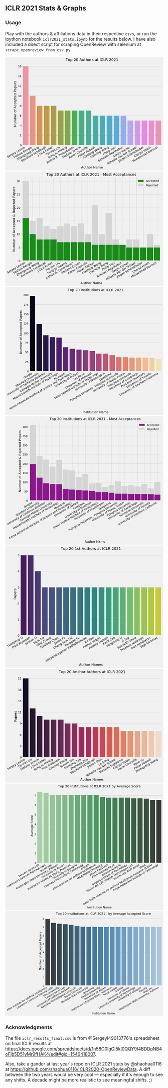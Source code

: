 ## ICLR 2021 Stats & Graphs
### Usage
Play with the authors & affiliations data in their respective `csv`s, or run the ipython notebook `iclr2021_stats.ipynb` for the results below. I have also included a direct script for scraping OpenReview with selenium at `scrape_openreview_from_csv.py`.

![Top Authors](/images/topauthors.png "Top Authors")
![Top Authors](/images/topauthors-inclrejects.png "Top Authors")
![Top Institutions](/images/topinstitutions.png "Top Institutions")
![Top Institutions](/images/topinstitutionns-inclrejects.png "Top Institutions")
![Top First Authors](/images/firstauthors.png "Top Authors")
![Top Anchor Authors](/images/anchorauthors.png "Top Authors")
![Top Institutions](/images/avgscore.png "Top Institutions")
![Top Institutions](/images/acceptedavg.png "Top Institutions")


### Acknowledgments
The file `iclr_results_final.csv` is from @SergeyI49013776's spreadsheet on final ICLR results at https://docs.google.com/spreadsheets/d/1n58O0lgGI5kI0QQY9f4BDDpNB4oFjb5D51yMr9fHAK4/edit#gid=1546418007. 

Also, take a gander at last year's repo on ICLR 2021 stats by @shaohua0116 at https://github.com/shaohua0116/ICLR2020-OpenReviewData. A diff between the two years would be very cool — especially if it's enough to see any shifts. A decade might be more realistic to see meaningful shifts. ;)
